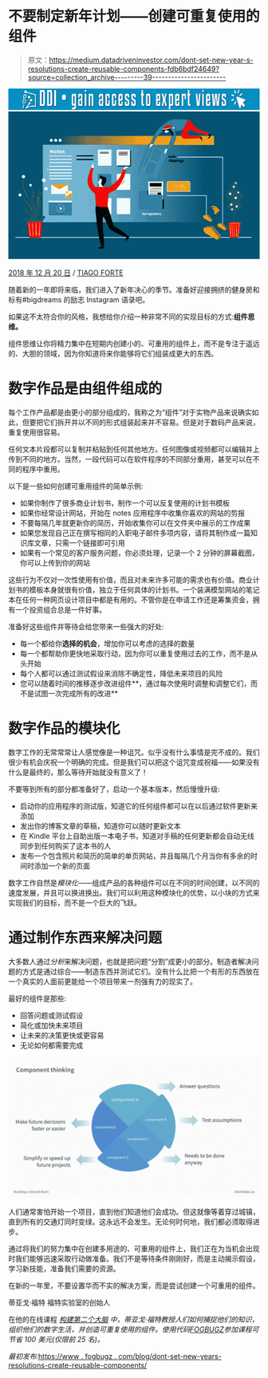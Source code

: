 # 不要制定新年计划——创建可重复使用的组件

> 原文：<https://medium.datadriveninvestor.com/dont-set-new-year-s-resolutions-create-reusable-components-fdb6bdf24649?source=collection_archive---------39----------------------->

[![](img/9fe987d7ed0d1c2f21f416102a436623.png)](http://www.track.datadriveninvestor.com/1B9E)![](img/79230a60c4e82b72dbe9f398f14636b2.png)

[2018 年 12 月 20 日](https://www.fogbugz.com/blog/dont-set-new-years-resolutions-create-reusable-components/) / [TIAGO FORTE](https://www.fogbugz.com/blog/author/tiago-forte/)

随着新的一年即将来临，我们进入了新年决心的季节。准备好迎接拥挤的健身房和标有#bigdreams 的励志 Instagram 语录吧。

如果这不太符合你的风格，我想给你介绍一种非常不同的实现目标的方式:**组件思维。**

组件思维让你将精力集中在短期内创建小的、可重用的组件上，而不是专注于遥远的、大胆的领域，因为你知道将来你能够将它们组装成更大的东西。

# 数字作品是由组件组成的

每个工作产品都是由更小的部分组成的，我称之为“组件”对于实物产品来说确实如此，但要把它们拆开并以不同的形式组装起来并不容易。但是对于数码产品来说，重复使用很容易。

任何文本片段都可以复制并粘贴到任何其他地方。任何图像或视频都可以编辑并上传到不同的地方。当然，一段代码可以在软件程序的不同部分重用，甚至可以在不同的程序中重用。

以下是一些如何创建可重用组件的简单示例:

*   如果你制作了很多商业计划书，制作一个可以反复使用的计划书模板
*   如果你经常设计网站，开始在 notes 应用程序中收集你喜欢的网站的剪报
*   不要每隔几年就更新你的简历，开始收集你可以在文件夹中展示的工作成果
*   如果您发现自己正在撰写相同的入职电子邮件多项内容，请将其制作成一篇知识库文章，只需一个链接即可引用
*   如果有一个常见的客户服务问题，你必须处理，记录一个 2 分钟的屏幕截图，你可以上传到你的网站

这些行为不仅对一次性使用有价值，而且对未来许多可能的需求也有价值。商业计划书的模板本身就很有价值，独立于任何具体的计划书。一个装满模型网站的笔记本在任何一种网页设计项目中都是有用的。不管你是在申请工作还是筹集资金，拥有一个投资组合总是一件好事。

准备好这些组件并等待会给您带来一些强大的好处:

*   每一个都给你**选择的机会**，增加你可以考虑的选择的数量
*   每一个都帮助你更快地采取行动，因为你可以重复使用过去的工作，而不是从头开始
*   每个人都可以通过测试假设来消除不确定性，降低未来项目的风险
*   您可以随着时间的推移逐步改进组件**，通过每次使用时调整和调整它们，而不是试图一次完成所有的改进**

# 数字作品的模块化

数字工作的无常常常让人感觉像是一种诅咒。似乎没有什么事情是完不成的。我们很少有机会庆祝一个明确的完成。但是我们可以把这个诅咒变成祝福——如果没有什么是最终的，那么等待开始就没有意义了！

不要等到所有的部分都准备好了，启动一个基本版本，然后慢慢升级:

*   启动你的应用程序的测试版，知道它的任何组件都可以在以后通过软件更新来添加
*   发出你的博客文章的草稿，知道你可以随时更新文本
*   在 Kindle 平台上自助出版一本电子书，知道对手稿的任何更新都会自动无线同步到任何购买了这本书的人
*   发布一个包含照片和简历的简单的单页网站，并且每隔几个月当你有多余的时间时添加一个新的页面

数字工作自然是*模块化*——组成产品的各种组件可以在不同的时间创建，以不同的速度发展，并且可以换进换出。我们可以利用这种模块化的优势，以小块的方式来实现我们的目标，而不是一个巨大的飞跃。

# 通过制作东西来解决问题

大多数人通过*分析*来解决问题，也就是把问题“分割”成更小的部分。制造者解决问题的方式是通过综合——制造东西并测试它们。没有什么比把一个有形的东西放在一个真实的人面前更能给一个项目带来一剂强有力的现实了。

最好的组件是那些:

*   回答问题或测试假设
*   简化或加快未来项目
*   让未来的决策更快或更容易
*   无论如何都需要完成

![](img/307476f060e03aaadc42ca812474b2f6.png)

人们通常害怕开始一个项目，直到他们知道他们会成功。但这就像等着穿过城镇，直到所有的交通灯同时变绿。这永远不会发生。无论何时何地，我们都必须取得进步。

通过将我们的努力集中在创建多用途的、可重用的组件上，我们正在为当机会出现时我们能够迅速采取行动做准备。我们不是等待条件刚刚好，而是主动揭示假设，学习新技能，准备我们需要的资源。

在新的一年里，不要设置华而不实的解决方案，而是尝试创建一个可重用的组件。

蒂亚戈·福特
福特实验室的创始人

在他的在线课程 [*构建第二个大脑*](https://www.buildingasecondbrain.com/) *中，蒂亚戈·福特教授人们如何捕捉他们的知识，组织他们的数字生活，并创造可重复使用的组件。使用代码*[*FOGBUGZ*](http://www.fogbugz.com/)*参加课程可节省 100 美元(仅限前 25 名)。*

*最初发布:*[https://www . fogbugz . com/blog/dont-set-new-years-resolutions-create-reusable-components/](https://www.fogbugz.com/blog/dont-set-new-years-resolutions-create-reusable-components/)